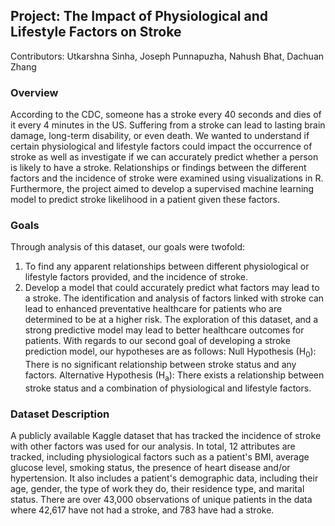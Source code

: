 ## Project: The Impact of Physiological and Lifestyle Factors on Stroke 

Contributors: Utkarshna Sinha, Joseph Punnapuzha, Nahush Bhat, Dachuan Zhang 

### Overview
According to the CDC, someone has a stroke every 40 seconds and dies of it every 4 minutes in the US.
Suffering from a stroke can lead to lasting brain damage, long-term disability, or even death. We wanted
to understand if certain physiological and lifestyle factors could impact the occurrence of stroke as well
as investigate if we can accurately predict whether a person is likely to have a stroke. Relationships or
findings between the different factors and the incidence of stroke were examined using visualizations in
R. Furthermore, the project aimed to develop a supervised machine learning model to predict stroke
likelihood in a patient given these factors.

### Goals
Through analysis of this dataset, our goals were twofold:
1. To find any apparent relationships between different physiological or lifestyle factors provided,
and the incidence of stroke.
2. Develop a model that could accurately predict what factors may lead to a stroke.
The identification and analysis of factors linked with stroke can lead to enhanced preventative healthcare
for patients who are determined to be at a higher risk. The exploration of this dataset, and a strong
predictive model may lead to better healthcare outcomes for patients.
With regards to our second goal of developing a stroke prediction model, our hypotheses are as follows:
Null Hypothesis (H<sub>0</sub>): There is no significant relationship between stroke status and any factors.
Alternative Hypothesis (H<sub>a</sub>): There exists a relationship between stroke status and a combination of
physiological and lifestyle factors.

### Dataset Description
A publicly available Kaggle dataset that has tracked the incidence of stroke with other factors was used
for our analysis. In total, 12 attributes are tracked, including physiological factors such as a patient's BMI,
average glucose level, smoking status, the presence of heart disease and/or hypertension. It also includes
a patient's demographic data, including their age, gender, the type of work they do, their residence type,
and marital status. There are over 43,000 observations of unique patients in the data where 42,617 have
not had a stroke, and 783 have had a stroke.


